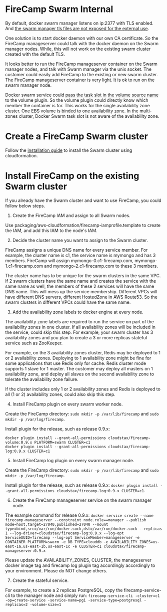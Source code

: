 # FireCamp Swarm Internal

By default, docker swarm manager listens on ip:2377 with TLS enabled. And [the swarm manager tls files are not exposed for the external use](https://forums.docker.com/t/cannot-connect-to-cluster-created-with-swarm-mode/16826/7).

One solution is to start docker daemon with our own CA certificate. So the FireCamp manageserver could talk with the docker daemon on the Swarm manager nodes. While, this will not work on the existing swarm cluster created with the default TLS.

It looks better to run the FireCamp manageserver container on the Swarm manager nodes, and talk with Swarm manager via the unix socket. The customer could easily add FireCamp to the existing or new swarm cluster. The FireCamp manageserver container is very light. It is ok to run on the swarm manager node.

Docker swarm service could [pass the task slot in the volume source name](https://docs.docker.com/docker-for-aws/persistent-data-volumes/#use-a-unique-volume-per-task-using-ebs) to the volume plugin. So the volume plugin could directly know which member the container is for. This works for the single availability zone cluster. One EBS volume is binded to one availability zone. In the multi-zones cluster, Docker Swarm task slot is not aware of the availability zone.

# Create a FireCamp Swarm cluster

Follow the [installation guide](https://github.com/cloudstax/firecamp/tree/master/docs/installation) to install the Swarm cluster using cloudformation.

# Install FireCamp on the existing Swarm cluster

If you already have the Swarm cluster and want to use FireCamp, you could follow below steps.

1. Create the FireCamp IAM and assign to all Swarm nodes.

Use packaging/aws-cloudformation/firecamp-iamprofile.template to create the IAM, and add this IAM to the node's IAM.

2. Decide the cluster name you want to assign to the Swarm cluster.

FireCamp assigns a unique DNS name for every service member. For example, the cluster name is c1, the service name is mymongo and has 3 members. FireCamp will assign mymongo-0.c1-firecamp.com, mymongo-1.c1-firecamp.com and mymongo-2.c1-firecamp.com to these 3 members.

The cluster name has to be unique for the swarm clusters in the same VPC. If 2 swarm clusters have the same name and creates the service with the same name as well, the members of these 2 services will have the same DNS name. This will mess up the service membership. Different VPCs will have different DNS servers, different HostedZone in AWS Route53. So the swarm clusters in different VPCs could have the same name.

3. Add the availability zone labels to docker engine at every node.

The availability zone labels are required to run the service on part of the availability zones in one cluster. If all availability zones will be included in the service, could skip this step. For example, your swarm cluster has 3 availability zones and you plan to create a 3 or more replicas stateful service such as ZooKeeper.

For example, on the 3 availability zones cluster, Redis may be deployed to 1 or 2 availability zones. Deploying to 1 availability zone might be fine for some applications that use Redis only for cache. Redis cluster mode supports 1 slave for 1 master. The customer may deploy all masters on 1 availability zone, and deploy all slaves on the second availability zone to tolerate the availability zone failure.

If the cluster includes only 1 or 2 availability zones and Redis is deployed to all (1 or 2) availability zones, could also skip this step.

4. Install FireCamp plugin on every swarm worker node.

Create the FireCamp directory: `sudo mkdir -p /var/lib/firecamp` and `sudo mkdir -p /var/log/firecamp`.

Install plugin for the release, such as release 0.9.x:
```
docker plugin install --grant-all-permissions cloudstax/firecamp-volume:0.9.x PLATFORM=swarm CLUSTER=c1
docker plugin install --grant-all-permissions cloudstax/firecamp-log:0.9.x CLUSTER=c1
```

5. Install FireCamp log plugin on every swarm manager node.

Create the FireCamp directory: `sudo mkdir -p /var/lib/firecamp` and `sudo mkdir -p /var/log/firecamp`.

Install plugin for the release, such as release 0.9.x: `docker plugin install --grant-all-permissions cloudstax/firecamp-log:0.9.x CLUSTER=c1`.

6. Create the FireCamp manageserver service on the swarm manager node.

The example command for release 0.9.x:
`docker service create --name firecamp-manageserver --constraint node.role==manager --publish mode=host,target=27040,published=27040 --mount type=bind,src=/var/run/docker.sock,dst=/var/run/docker.sock --replicas 1 --log-driver=cloudstax/firecamp-log:0.9.x --log-opt ServiceUUID=firecamp --log-opt ServiceMember=manageserver -e CONTAINER_PLATFORM=swarm -e DB_TYPE=clouddb -e AVAILABILITY_ZONES=us-east-1a,us-east-1b,us-east-1c -e CLUSTER=c1 cloudstax/firecamp-manageserver:0.9.x`

Please update the AVAILABILITY_ZONES, CLUSTER, the manageserver docker image tag and firecamp log plugin tag accordingly accordingly to your environment. Please do NOT change others.

7. Create the stateful service.

For example, to create a 2 replicas PostgreSQL, copy the firecamp-service-cli to the manager node and simply run: `firecamp-service-cli -cluster=c1 -op=create-service -service-name=pg1 -service-type=postgresql -replicas=2 -volume-size=1`
